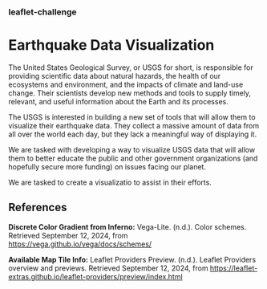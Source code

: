 ### leaflet-challenge
# Earthquake Data Visualization
The United States Geological Survey, or USGS for short, is responsible for providing scientific data about natural hazards, the health of our ecosystems and environment, and the impacts of climate and land-use change. Their scientists develop new methods and tools to supply timely, relevant, and useful information about the Earth and its processes.

The USGS is interested in building a new set of tools that will allow them to visualize their earthquake data. They collect a massive amount of data from all over the world each day, but they lack a meaningful way of displaying it. 

We are tasked with developing a way to visualize USGS data that will allow them to better educate the public and other government organizations (and hopefully secure more funding) on issues facing our planet.

We are tasked to create a visualizatio to assist in their efforts.
## References
**Discrete Color Gradient from Inferno:**
Vega-Lite. (n.d.). Color schemes. Retrieved September 12, 2024, from https://vega.github.io/vega/docs/schemes/

**Available Map Tile Info:** 
Leaflet Providers Preview. (n.d.). Leaflet Providers overview and previews. Retrieved September 12, 2024, from https://leaflet-extras.github.io/leaflet-providers/preview/index.html
